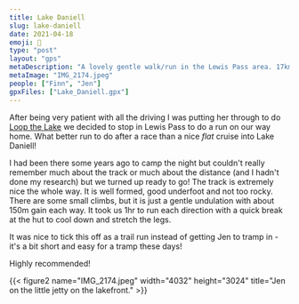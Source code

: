 ```yaml
---
title: Lake Daniell
slug: lake-daniell
date: 2021-04-18
emoji: 🏃
type: "post"
layout: "gps"
metaDescription: "A lovely gentle walk/run in the Lewis Pass area. 17km return with ~330m vert. on the round trip!"
metaImage: "IMG_2174.jpeg"
people: ["Finn", "Jen"]
gpxFiles: ["Lake_Daniell.gpx"]
---
```


After being very patient with all the driving I was putting her through to do [Loop the Lake](/posts/loop-the-lake-2021/) we decided to stop in Lewis Pass to do a run on our way home. What better run to do after a race than a nice _flat_ cruise into Lake Daniell!

I had been there some years ago to camp the night but couldn't really remember much about the track or much about the distance (and I hadn't done my research) but we turned up ready to go! The track is extremely nice the whole way. It is well formed, good underfoot and not too rocky. There are some small climbs, but it is just a gentle undulation with about 150m gain each way. It took us 1hr to run each direction with a quick break at the hut to cool down and stretch the legs.

It was nice to tick this off as a trail run instead of getting Jen to tramp in - it's a bit short and easy for a tramp these days!

Highly recommended!

{{< figure2 name="IMG_2174.jpeg" width="4032" height="3024" title="Jen on the little jetty on the lakefront." >}}
